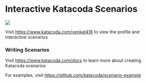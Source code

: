 # Interactive Katacoda Scenarios

[![](http://shields.katacoda.com/katacoda/venkat416/count.svg)](https://www.katacoda.com/venkat416 "Get your profile on Katacoda.com")

Visit https://www.katacoda.com/venkat416 to view the profile and interactive scenarios

### Writing Scenarios
Visit https://www.katacoda.com/docs to learn more about creating Katacoda scenarios

For examples, visit https://github.com/katacoda/scenario-example
